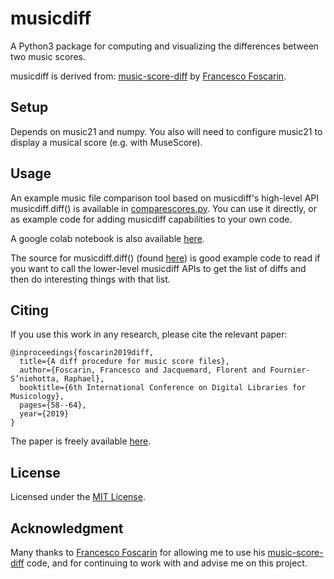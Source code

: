 # musicdiff
A Python3 package for computing and visualizing the differences between two music scores.

musicdiff is derived from: [music-score-diff](https://github.com/fosfrancesco/music-score-diff.git)
    by [Francesco Foscarin](https://github.com/fosfrancesco).

## Setup
Depends on music21 and numpy. You also will need to configure music21 to display a musical score (e.g. with MuseScore).

## Usage
An example music file comparison tool based on musicdiff's high-level API musicdiff.diff() is available in [comparescores.py](comparescores.py).  You can use it directly, or as example code for adding musicdiff capabilities to your own code.  

A google colab notebook is also available [here](examples/musicdiff_demo.ipynb).

The source for musicdiff.diff() (found [here](musicdiff/__init__.py)) is good example code to read if you want to call the lower-level musicdiff APIs to get the list of diffs and then do interesting things with that list.

## Citing
If you use this work in any research, please cite the relevant paper:

```
@inproceedings{foscarin2019diff,
  title={A diff procedure for music score files},
  author={Foscarin, Francesco and Jacquemard, Florent and Fournier-S’niehotta, Raphael},
  booktitle={6th International Conference on Digital Libraries for Musicology},
  pages={58--64},
  year={2019}
}
```

The paper is freely available [here](https://hal.inria.fr/hal-02267454v2/document).

## License
Licensed under the [MIT License](LICENSE).

## Acknowledgment
Many thanks to [Francesco Foscarin](https://github.com/fosfrancesco) for allowing me to use his [music-score-diff](https://github.com/fosfrancesco/music-score-diff.git) code, and for continuing to work with and advise me on this project.
